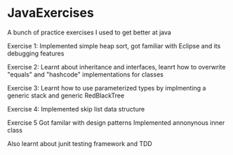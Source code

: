 # JavaExercises
A bunch of practice exercises I used to get better at java

Exercise 1:
Implemented simple heap sort, got familiar with Eclipse and its debugging features

Exercise 2:
Learnt about inheritance and interfaces, leanrt how to overwrite "equals" and "hashcode" implementations for classes

Exercise 3:
Learnt how to use parameterized types by implmenting a generic stack and generic RedBlackTree

Exercise 4:
Implemented skip list data structure

Exercise 5
Got familar with design patterns
Implemented annonynous inner class

Also learnt about junit testing framework and TDD

